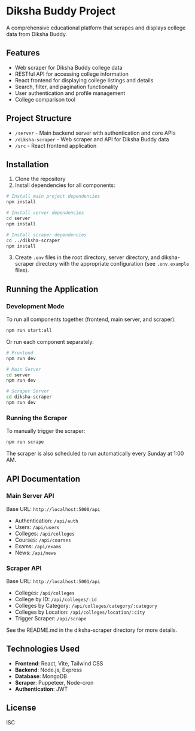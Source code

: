 # Diksha Buddy Project

A comprehensive educational platform that scrapes and displays college data from Diksha Buddy.

## Features

- Web scraper for Diksha Buddy college data
- RESTful API for accessing college information
- React frontend for displaying college listings and details
- Search, filter, and pagination functionality
- User authentication and profile management
- College comparison tool

## Project Structure

- `/server` - Main backend server with authentication and core APIs
- `/diksha-scraper` - Web scraper and API for Diksha Buddy data
- `/src` - React frontend application

## Installation

1. Clone the repository
2. Install dependencies for all components:

```bash
# Install main project dependencies
npm install

# Install server dependencies
cd server
npm install

# Install scraper dependencies
cd ../diksha-scraper
npm install
```

3. Create `.env` files in the root directory, server directory, and diksha-scraper directory with the appropriate configuration (see `.env.example` files).

## Running the Application

### Development Mode

To run all components together (frontend, main server, and scraper):

```bash
npm run start:all
```

Or run each component separately:

```bash
# Frontend
npm run dev

# Main Server
cd server
npm run dev

# Scraper Server
cd diksha-scraper
npm run dev
```

### Running the Scraper

To manually trigger the scraper:

```bash
npm run scrape
```

The scraper is also scheduled to run automatically every Sunday at 1:00 AM.

## API Documentation

### Main Server API

Base URL: `http://localhost:5000/api`

- Authentication: `/api/auth`
- Users: `/api/users`
- Colleges: `/api/colleges`
- Courses: `/api/courses`
- Exams: `/api/exams`
- News: `/api/news`

### Scraper API

Base URL: `http://localhost:5001/api`

- Colleges: `/api/colleges`
- College by ID: `/api/colleges/:id`
- Colleges by Category: `/api/colleges/category/:category`
- Colleges by Location: `/api/colleges/location/:city`
- Trigger Scraper: `/api/scrape`

See the README.md in the diksha-scraper directory for more details.

## Technologies Used

- **Frontend**: React, Vite, Tailwind CSS
- **Backend**: Node.js, Express
- **Database**: MongoDB
- **Scraper**: Puppeteer, Node-cron
- **Authentication**: JWT

## License

ISC